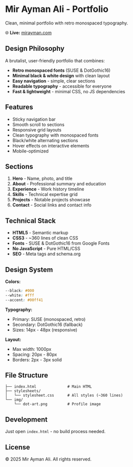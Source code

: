 # Mir Ayman Ali - Portfolio

Clean, minimal portfolio with retro monospaced typography.

🌐 **Live:** [mirayman.com](https://mirayman.com)

## Design Philosophy

A brutalist, user-friendly portfolio that combines:
- **Retro monospaced fonts** (SUSE & DotGothic16)
- **Minimal black & white design** with clean layout
- **Easy navigation** - simple, clear sections
- **Readable typography** - accessible for everyone
- **Fast & lightweight** - minimal CSS, no JS dependencies

## Features

- Sticky navigation bar
- Smooth scroll to sections
- Responsive grid layouts
- Clean typography with monospaced fonts
- Black/white alternating sections
- Hover effects on interactive elements
- Mobile-optimized

## Sections

1. **Hero** - Name, photo, and title
2. **About** - Professional summary and education
3. **Experience** - Work history timeline
4. **Skills** - Technical expertise grid
5. **Projects** - Notable projects showcase
6. **Contact** - Social links and contact info

## Technical Stack

- **HTML5** - Semantic markup
- **CSS3** - ~360 lines of clean CSS
- **Fonts** - SUSE & DotGothic16 from Google Fonts
- **No JavaScript** - Pure HTML/CSS
- **SEO** - Meta tags and schema.org

## Design System

**Colors:**
```css
--black: #000
--white: #fff
--accent: #00ff41
```

**Typography:**
- Primary: SUSE (monospaced, retro)
- Secondary: DotGothic16 (fallback)
- Sizes: 14px - 48px (responsive)

**Layout:**
- Max width: 1000px
- Spacing: 20px - 80px
- Borders: 2px - 3px solid

## File Structure

```
├── index.html              # Main HTML
├── stylesheets/
│   └── stylesheet.css      # All styles (~360 lines)
└── img/
    └── dot-art.png         # Profile image
```

## Development

Just open `index.html` - no build process needed.

## License

© 2025 Mir Ayman Ali. All rights reserved.
